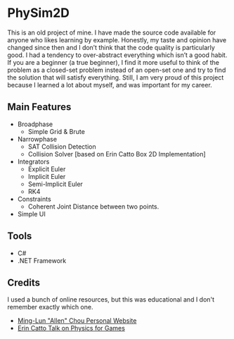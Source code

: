 # PhySim2D

This is an old project of mine. I have made the source code available for anyone who likes learning by example. Honestly, my taste and opinion have changed since then and I don’t think that the code quality is particularly good. I had a tendency to over-abstract everything which isn’t a good habit. If you are a beginner (a true beginner), I find it more useful to think of the problem as a closed-set problem instead of an open-set one and try to find the solution that will satisfy everything. Still, I am very proud of this project because I learned a lot about myself, and was important for my career.

## Main Features

* Broadphase
  * Simple Grid & Brute
* Narrowphase
  * SAT Collision Detection
  * Collision Solver [based on Erin Catto Box 2D Implementation]
* Integrators
  * Explicit Euler
  * Implicit Euler
  * Semi-Implicit Euler
  * RK4
* Constraints
  * Coherent Joint Distance between two points.
* Simple UI

## Tools
* C#
* .NET Framework

## Credits

I used a bunch of online resources, but this was educational and I don't remember exactly which one.

* [Ming-Lun "Allen" Chou Personal Website](https://allenchou.net/)
* [Erin Catto Talk on Physics for Games](https://www.gdcvault.com/play/1020603/Physics-for-Game-Programmers-Understanding)
